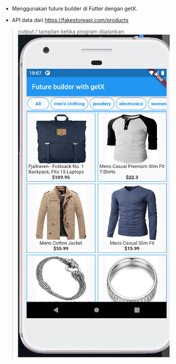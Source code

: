 - Menggunakan future builder di Futter dengan getX.

- API data dari https://fakestoreapi.com/products

> output / tampilan ketika program dijalankan: <br>
![alt text](https://github.com/idekorslet/Belajar-Flutter/blob/main/Future%20Builder%20%2B%20GetX/output.png)
